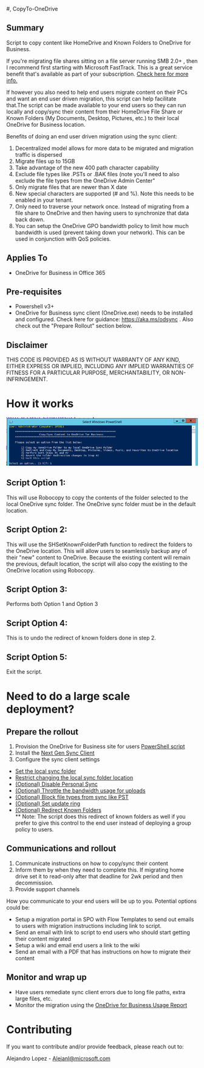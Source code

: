 #, CopyTo-OneDrive
## Summary
Script to copy content like HomeDrive and Known Folders to OneDrive for Business. 

If you're migrating file shares sitting on a file server running SMB 2.0+ , then I recommend first starting with Microsoft FastTrack. This is a great service benefit that's available as part of your subscription. [Check here for more info.](https://technet.microsoft.com/en-us/library/mt651702.aspx)    

If however you also need to help end users migrate content on their PCs and want an end user driven migration, this script can help facilitate that.The script can be made available to your end users so they can run locally and copy/sync their content from their HomeDrive File Share or Known Folders (My Documents, Desktop, Pictures, etc.) to their local OneDrive for Business location.   

Benefits of doing an end user driven migration using the sync client:   
1. Decentralized model allows for more data to be migrated and migration traffic is dispersed   
2. Migrate files up to 15GB 
3. Take advantage of the new 400 path character capability
4. Exclude file types like .PSTs or .BAK files (note you'll need to also exclude the file types from the OneDrive Admin Center"
5. Only migrate files that are newer than X date
6. New special characters are supported (# and %). Note this needs to be enabled in your tenant. 
7. Only need to traverse your network once. Instead of migrating from a file share to OneDrive and then having users to synchronize that data back down. 
8. You can setup the OneDrive GPO bandwidth policy to limit how much bandwidth is used (prevent taking down your network). This can be used in conjunction with QoS policies. 

## Applies To
* OneDrive for Business in Office 365

## Pre-requisites
* Powershell v3+
* OneDrive for Business sync client (OneDrive.exe) needs to be installed and configured. Check here for guidance: https://aka.ms/odsync . Also check out the "Prepare Rollout" section below. 

## Disclaimer
THIS CODE IS PROVIDED AS IS WITHOUT WARRANTY OF ANY KIND, EITHER EXPRESS OR IMPLIED, INCLUDING ANY IMPLIED WARRANTIES OF FITNESS FOR A PARTICULAR PURPOSE, MERCHANTABILITY, OR NON-INFRINGEMENT.

# How it works 
![Alt text](https://github.com/alejandr0x0/CopyTo-OneDrive/blob/master/Screenshots/Copyto-Onedrive.png?raw=true "CopyTo-OneDrive")  

## Script Option 1:  
This will use Robocopy to copy the contents of the folder selected to the local OneDrive sync folder. The OneDrive sync folder must be in the default location.  

## Script Option 2:   
This will use the SHSetKnownFolderPath function to redirect the folders to the OneDrive location. This will allow users to seamlessly backup any of their "new" content to OneDrive.
Because the existing content will remain the previous, default location, the script will also copy the existing to the OneDrive location using Robocopy. 

## Script Option 3:   
Performs both Option 1 and Option 3  

## Script Option 4:  
This is to undo the redirect of known folders done in step 2.  

## Script Option 5:  
Exit the script.  

# Need to do a large scale deployment?  
## Prepare the rollout
1. Provision the OneDrive for Business site for users [PowerShell script](https://technet.microsoft.com/en-us/library/dn800987.aspx)
2. Install the [Next Gen Sync Client](https://support.office.com/en-us/article/Get-started-with-the-new-OneDrive-sync-client-in-Windows-615391c4-2bd3-4aae-a42a-858262e42a49)
3. Configure the sync client settings
* [Set the local sync folder](https://support.office.com/en-us/article/Use-Group-Policy-to-control-OneDrive-sync-client-settings-0ecb2cf5-8882-42b3-a6e9-be6bda30899c?#defaultrootdir)
* [Restrict changing the local sync folder location](https://support.office.com/en-us/article/Use-Group-Policy-to-control-OneDrive-sync-client-settings-0ecb2cf5-8882-42b3-a6e9-be6bda30899c?#disablecustomroot)
* [(Optional) Disable Personal Sync](https://support.office.com/en-us/article/Use-Group-Policy-to-control-OneDrive-sync-client-settings-0ecb2cf5-8882-42b3-a6e9-be6bda30899c?#disablepersonalsync)
* [(Optional) Throttle the bandwidth usage for uploads](https://support.office.com/en-us/article/Use-Group-Policy-to-control-OneDrive-sync-client-settings-0ecb2cf5-8882-42b3-a6e9-be6bda30899c?#maxbandwidth)
* [(Optional) Block file types from sync like PST](https://support.office.com/en-us/article/Block-syncing-of-specific-file-types-7d7168dd-9015-4245-a971-61b504f834d6)
* [(Optional) Set update ring](https://support.office.com/en-us/article/Use-Group-Policy-to-control-OneDrive-sync-client-settings-0ecb2cf5-8882-42b3-a6e9-be6bda30899c?#enableenterpriseupdate)
* [(Optional) Redirect Known Folders](https://support.office.com/en-us/article/Redirect-known-folders-to-OneDrive-for-Business-e1b3963c-7c6c-4694-9f2f-fb8005d9ef12)  
** Note: The script does this redirect of known folders as well if you prefer to give this control to the end user instead of deploying a group policy to users. 

## Communications and rollout
1. Communicate instructions on how to copy/sync their content 
2. Inform them by when they need to complete this. If migrating home drive set it to read-only after that deadline for 2wk period and then decommission. 
3. Provide support channels

How you communicate to your end users will be up to you. Potential options could be: 
* Setup a migration portal in SPO with Flow Templates to send out emails to users with migration instructions including link to script.
* Send an email with link to script to end users who should start getting their content migrated
* Setup a wiki and email end users a link to the wiki
* Send an email with a PDF that has instructions on how to migrate their content

## Monitor and wrap up
* Have users remediate sync client errors due to long file paths, extra large files, etc.
* Monitor the migration using the [OneDrive for Business Usage Report](https://support.office.com/en-us/article/Office-365-Reports-in-the-new-Admin-Center-OneDrive-for-Business-usage-0de3b312-c4e8-4e4b-a02d-32b2f726a680)

# Contributing
If you want to contribute and/or provide feedback, please reach out to:

Alejandro Lopez - Alejanl@microsoft.com  


